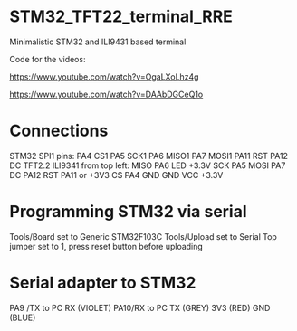 # STM32_TFT22_terminal_RRE
Minimalistic STM32 and ILI9431 based terminal

Code for the videos:

https://www.youtube.com/watch?v=OgaLXoLhz4g

https://www.youtube.com/watch?v=DAAbDGCeQ1o

# Connections
 STM32 SPI1 pins:
  PA4 CS1
  PA5 SCK1
  PA6 MISO1
  PA7 MOSI1
  PA11 RST
  PA12 DC
TFT2.2 ILI9341 from top left:
  MISO  PA6
  LED   +3.3V
  SCK   PA5
  MOSI  PA7
  DC    PA12
  RST   PA11 or +3V3
  CS    PA4
  GND   GND
  VCC   +3.3V
  
# Programming STM32 via serial
Tools/Board set to Generic STM32F103C
Tools/Upload set to Serial
Top jumper set to 1, press reset button before uploading

# Serial adapter to STM32
  PA9 /TX to PC RX (VIOLET)
  PA10/RX to PC TX (GREY)
  3V3              (RED)
  GND              (BLUE)
  
